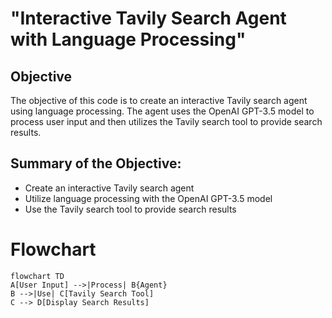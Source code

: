 # "Interactive Tavily Search Agent with Language Processing"

## Objective
The objective of this code is to create an interactive Tavily search agent using language processing. The agent uses the OpenAI GPT-3.5 model to process user input and then utilizes the Tavily search tool to provide search results.

## Summary of the Objective:
- Create an interactive Tavily search agent
- Utilize language processing with the OpenAI GPT-3.5 model
- Use the Tavily search tool to provide search results

# Flowchart
```mermaid
flowchart TD
A[User Input] -->|Process| B{Agent}
B -->|Use| C[Tavily Search Tool]
C --> D[Display Search Results]
```